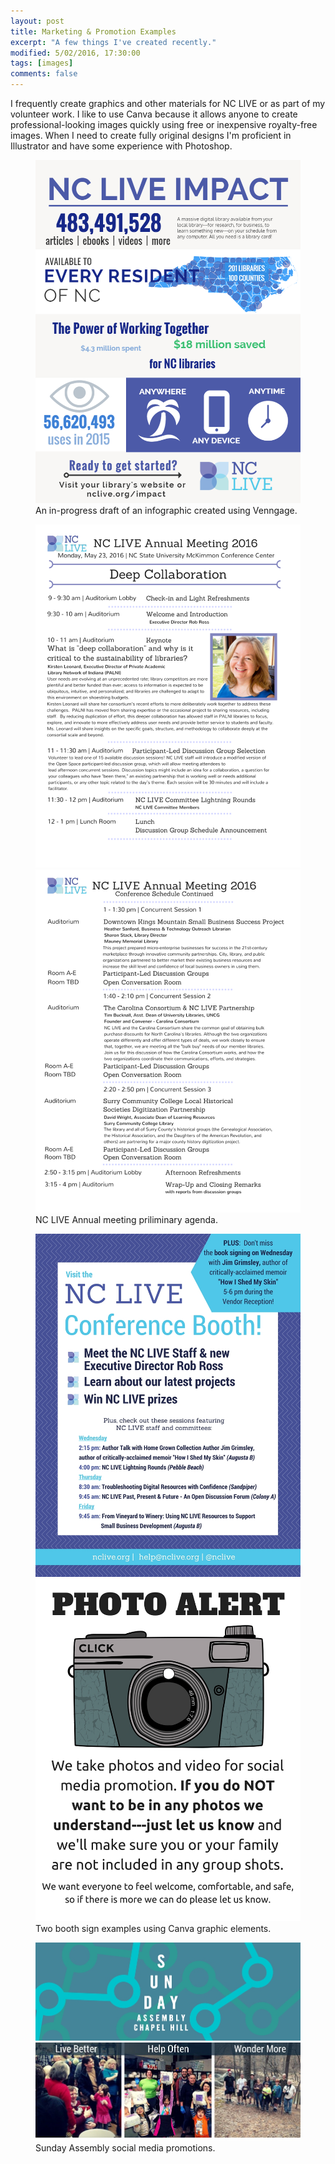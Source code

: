 ```yaml
---
layout: post
title: Marketing & Promotion Examples
excerpt: "A few things I've created recently."
modified: 5/02/2016, 17:30:00
tags: [images]
comments: false
---
```


I frequently create graphics and other materials for NC LIVE or as part of my volunteer work. I like to use Canva because it allows anyone to create professional-looking images quickly using free or inexpensive royalty-free images. When I need to create fully original designs I'm proficient in Illustrator and have some experience with Photoshop.

<figure class="image">
    <a href="/images/info-draft.png"><img src="/images/info-draft.png"></a>
    <figcaption>An in-progress draft of an infographic created using Venngage.</figcaption>
</figure>

<figure class="half">
    <a href="/images/meeting_1.png"><img src="/images/meeting_1.png"></a>
    <a href="/images/meeting_2.png"><img src="/images/meeting_2.png"></a>
    <figcaption>NC LIVE Annual meeting priliminary agenda.</figcaption>
</figure>

<figure class="half">
    <a href="/images/nclive_ncla_2015.jpg"><img src="/images/nclive_ncla_2015.jpg"></a>
    <a href="/images/photo_alert.jpg"><img src="/images/photo_alert.jpg"></a>
    <figcaption>Two booth sign examples using Canva graphic elements.</figcaption>
</figure>

<figure class="half">
<a href="/images/march.jpg"><img src="/images/march.jpg"></a>
    <a href="/images/motto.jpg"><img src="/images/motto.jpg"></a>
	<figcaption>Sunday Assembly social media promotions.</figcaption>
</figure>



